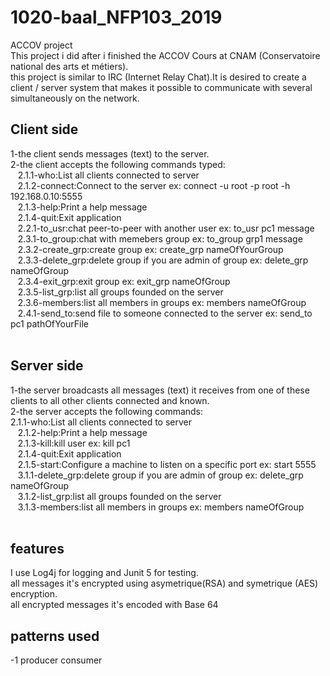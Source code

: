 # 1020-baal_NFP103_2019
ACCOV project<br />
This project i did after i finished the ACCOV Cours at CNAM (Conservatoire national des arts et métiers).<br />
this project is similar to IRC (Internet Relay Chat).It is desired to create a client / server system that makes it possible to communicate with several simultaneously on the network.<br />

Client side
------------
1-the client sends messages (text) to the server.<br />
2-the client accepts the following commands typed:<br />&nbsp;&nbsp;
2.1.1-who:List all clients connected to server<br />&nbsp;&nbsp;
 2.1.2-connect:Connect to the server ex: connect -u root -p root -h 192.168.0.10:5555<br />&nbsp;&nbsp;
 2.1.3-help:Print a help message<br />&nbsp;&nbsp;
 2.1.4-quit:Exit application<br />&nbsp;&nbsp;
 2.2.1-to_usr:chat peer-to-peer with another user ex: to_usr pc1 message<br />&nbsp;&nbsp;
 2.3.1-to_group:chat with memebers group ex: to_group grp1 message<br />&nbsp;&nbsp;
 2.3.2-create_grp:create group ex: create_grp nameOfYourGroup<br />&nbsp;&nbsp;
 2.3.3-delete_grp:delete group if you are admin of group ex: delete_grp nameOfGroup<br />&nbsp;&nbsp;
 2.3.4-exit_grp:exit group ex: exit_grp nameOfGroup<br />&nbsp;&nbsp;
 2.3.5-list_grp:list all groups founded on the server<br />&nbsp;&nbsp;
 2.3.6-members:list all members in groups ex: members nameOfGroup<br />&nbsp;&nbsp;
 2.4.1-send_to:send file to someone connected to the server ex: send_to pc1 pathOfYourFile<br /><br />

 Server side
 ------------
1-the server broadcasts all messages (text) it receives from one of these clients to all other clients
connected and known.<br />
2-the server accepts the following commands:<br />
 2.1.1-who:List all clients connected to server<br />&nbsp;&nbsp;
 2.1.2-help:Print a help message<br />&nbsp;&nbsp;
 2.1.3-kill:kill user ex: kill pc1<br />&nbsp;&nbsp;
 2.1.4-quit:Exit application<br />&nbsp;&nbsp;
 2.1.5-start:Configure a machine to listen on a specific port ex: start 5555<br />&nbsp;&nbsp;
 3.1.1-delete_grp:delete group if you are admin of group ex: delete_grp nameOfGroup<br />&nbsp;&nbsp;
 3.1.2-list_grp:list all groups founded on the server<br />&nbsp;&nbsp;
 3.1.3-members:list all members in groups ex: members nameOfGroup<br />&nbsp;&nbsp;

features
--------
I use Log4j for logging and Junit 5 for testing.<br />
all messages it's encrypted using asymetrique(RSA) and symetrique (AES) encryption.<br />
all encrypted messages it's encoded with Base 64<br />

patterns used
--------------
-1 producer consumer<br />

